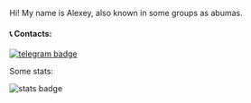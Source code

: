Hi! My name is Alexey, also known in some groups as abumas.

#### 📞 Contacts: 
[![telegram badge](https://img.shields.io/badge/Telegram-2CA5E0?style=for-the-badge&logo=telegram&logoColor=white)](https://t.me/abumas_t)

Some stats:

![stats badge](https://komarev.com/ghpvc/?username=abumasdev&color=red&style=for-the-badge)
